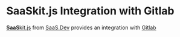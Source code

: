 
# **SaaS**kit.js Integration with Gitlab

[**SaaS**kit.js](https://saaskit.js.org) from [SaaS.Dev](https://saas.dev) provides an integration with [Gitlab](https://saaskit.js.org/integrations/gitlab)
